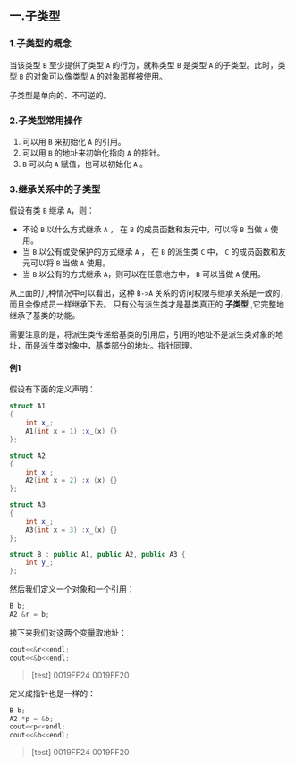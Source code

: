 ## 一.子类型
### 1.子类型的概念
当该类型 `B` 至少提供了类型 `A` 的行为，就称类型 `B` 是类型 `A` 的子类型。此时，类型 `B`  的对象可以像类型 `A` 的对象那样被使用。

子类型是单向的、不可逆的。

### 2.子类型常用操作
1.	可以用 `B` 来初始化 `A` 的引用。
2.	可以用 `B` 的地址来初始化指向 `A` 的指针。
3.	`B` 可以向 `A` 赋值，也可以初始化  `A` 。
### 3.继承关系中的子类型
假设有类 `B` 继承 `A`，则：
+	不论 `B` 以什么方式继承 `A` ， 在 `B` 的成员函数和友元中，可以将 `B` 当做 `A` 使用。
+	当 `B` 以公有或受保护的方式继承 `A` ， 在 `B` 的派生类 `C` 中， `C` 的成员函数和友元可以将 `B` 当做 `A` 使用。
+	当 `B` 以公有的方式继承 `A`，则可以在任意地方中， `B` 可以当做 `A` 使用。

从上面的几种情况中可以看出，这种 `B->A` 关系的访问权限与继承关系是一致的，而且会像成员一样继承下去。
只有公有派生类才是基类真正的 **子类型** ,它完整地继承了基类的功能。

需要注意的是，将派生类传递给基类的引用后，引用的地址不是派生类对象的地址，而是派生类对象中，基类部分的地址。指针同理。
#### 例1
假设有下面的定义声明：
```c++
struct A1
{
	int x_;
	A1(int x = 1) :x_(x) {}
};

struct A2
{
	int x_;
	A2(int x = 2) :x_(x) {}
};

struct A3
{
	int x_;
	A3(int x = 3) :x_(x) {}
};

struct B : public A1, public A2, public A3 {
	int y_;
};
```
然后我们定义一个对象和一个引用：
```c++
B b;
A2 &r = b;
```
接下来我们对这两个变量取地址：
```c++
cout<<&r<<endl;
cout<<&b<<endl;
```

>[test]
>0019FF24
>0019FF20

定义成指针也是一样的：
```c++
B b;
A2 *p = &b;
cout<<p<<endl;
cout<<&b<<endl;
```

>[test]
>0019FF24
>0019FF20